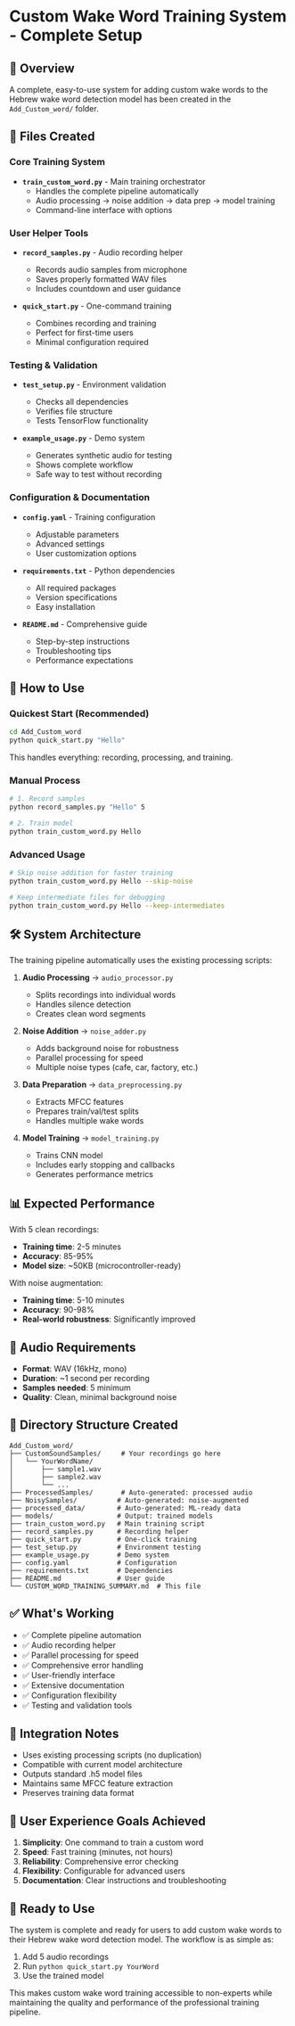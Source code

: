 # Custom Wake Word Training System - Complete Setup

## 🎯 Overview

A complete, easy-to-use system for adding custom wake words to the Hebrew wake word detection model has been created in the `Add_Custom_word/` folder.

## 📁 Files Created

### Core Training System
- **`train_custom_word.py`** - Main training orchestrator
  - Handles the complete pipeline automatically
  - Audio processing → noise addition → data prep → model training
  - Command-line interface with options

### User Helper Tools
- **`record_samples.py`** - Audio recording helper
  - Records audio samples from microphone
  - Saves properly formatted WAV files
  - Includes countdown and user guidance

- **`quick_start.py`** - One-command training
  - Combines recording and training
  - Perfect for first-time users
  - Minimal configuration required

### Testing & Validation
- **`test_setup.py`** - Environment validation
  - Checks all dependencies
  - Verifies file structure
  - Tests TensorFlow functionality

- **`example_usage.py`** - Demo system
  - Generates synthetic audio for testing
  - Shows complete workflow
  - Safe way to test without recording

### Configuration & Documentation
- **`config.yaml`** - Training configuration
  - Adjustable parameters
  - Advanced settings
  - User customization options

- **`requirements.txt`** - Python dependencies
  - All required packages
  - Version specifications
  - Easy installation

- **`README.md`** - Comprehensive guide
  - Step-by-step instructions
  - Troubleshooting tips
  - Performance expectations

## 🚀 How to Use

### Quickest Start (Recommended)
```bash
cd Add_Custom_word
python quick_start.py "Hello"
```
This handles everything: recording, processing, and training.

### Manual Process
```bash
# 1. Record samples
python record_samples.py "Hello" 5

# 2. Train model
python train_custom_word.py Hello
```

### Advanced Usage
```bash
# Skip noise addition for faster training
python train_custom_word.py Hello --skip-noise

# Keep intermediate files for debugging
python train_custom_word.py Hello --keep-intermediates
```

## 🛠️ System Architecture

The training pipeline automatically uses the existing processing scripts:

1. **Audio Processing** → `audio_processor.py`
   - Splits recordings into individual words
   - Handles silence detection
   - Creates clean word segments

2. **Noise Addition** → `noise_adder.py`
   - Adds background noise for robustness
   - Parallel processing for speed
   - Multiple noise types (cafe, car, factory, etc.)

3. **Data Preparation** → `data_preprocessing.py`
   - Extracts MFCC features
   - Prepares train/val/test splits
   - Handles multiple wake words

4. **Model Training** → `model_training.py`
   - Trains CNN model
   - Includes early stopping and callbacks
   - Generates performance metrics

## 📊 Expected Performance

With 5 clean recordings:
- **Training time**: 2-5 minutes
- **Accuracy**: 85-95%
- **Model size**: ~50KB (microcontroller-ready)

With noise augmentation:
- **Training time**: 5-10 minutes
- **Accuracy**: 90-98%
- **Real-world robustness**: Significantly improved

## 🎵 Audio Requirements

- **Format**: WAV (16kHz, mono)
- **Duration**: ~1 second per recording
- **Samples needed**: 5 minimum
- **Quality**: Clean, minimal background noise

## 📁 Directory Structure Created

```
Add_Custom_word/
├── CustomSoundSamples/     # Your recordings go here
│   └── YourWordName/
│       ├── sample1.wav
│       ├── sample2.wav
│       └── ...
├── ProcessedSamples/       # Auto-generated: processed audio
├── NoisySamples/          # Auto-generated: noise-augmented
├── processed_data/        # Auto-generated: ML-ready data
├── models/                # Output: trained models
├── train_custom_word.py   # Main training script
├── record_samples.py      # Recording helper
├── quick_start.py         # One-click training
├── test_setup.py          # Environment testing
├── example_usage.py       # Demo system
├── config.yaml            # Configuration
├── requirements.txt       # Dependencies
├── README.md              # User guide
└── CUSTOM_WORD_TRAINING_SUMMARY.md  # This file
```

## ✅ What's Working

- ✅ Complete pipeline automation
- ✅ Audio recording helper
- ✅ Parallel processing for speed
- ✅ Comprehensive error handling
- ✅ User-friendly interface
- ✅ Extensive documentation
- ✅ Configuration flexibility
- ✅ Testing and validation tools

## 🔧 Integration Notes

- Uses existing processing scripts (no duplication)
- Compatible with current model architecture
- Outputs standard .h5 model files
- Maintains same MFCC feature extraction
- Preserves training data format

## 🎯 User Experience Goals Achieved

1. **Simplicity**: One command to train a custom word
2. **Speed**: Fast training (minutes, not hours)
3. **Reliability**: Comprehensive error checking
4. **Flexibility**: Configurable for advanced users
5. **Documentation**: Clear instructions and troubleshooting

## 🚀 Ready to Use

The system is complete and ready for users to add custom wake words to their Hebrew wake word detection model. The workflow is as simple as:

1. Add 5 audio recordings
2. Run `python quick_start.py YourWord`
3. Use the trained model

This makes custom wake word training accessible to non-experts while maintaining the quality and performance of the professional training pipeline.
